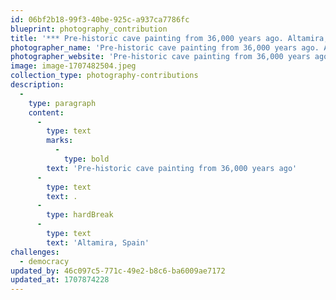 ```yaml
---
id: 06bf2b18-99f3-40be-925c-a937ca7786fc
blueprint: photography_contribution
title: '*** Pre-historic cave painting from 36,000 years ago. Altamira, Spain'
photographer_name: 'Pre-historic cave painting from 36,000 years ago. Altamira, Spain'
photographer_website: 'Pre-historic cave painting from 36,000 years ago. Altamira, Spain'
image: image-1707482504.jpeg
collection_type: photography-contributions
description:
  -
    type: paragraph
    content:
      -
        type: text
        marks:
          -
            type: bold
        text: 'Pre-historic cave painting from 36,000 years ago'
      -
        type: text
        text: .
      -
        type: hardBreak
      -
        type: text
        text: 'Altamira, Spain'
challenges:
  - democracy
updated_by: 46c097c5-771c-49e2-b8c6-ba6009ae7172
updated_at: 1707874228
---
```

